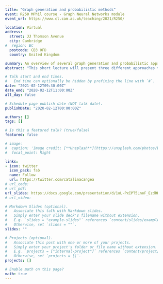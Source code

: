 ```yaml
---
title: "Graph generation and probabilistic methods"
event: R250 MPhil course - Graph Neural Networks module
event_url: https://www.cl.cam.ac.uk/teaching/2021/R250/

location: Virtual
address:
  street: JJ Thomson Avenue
  city: Cambridge
#  region: BC
  postcode: CB3 0FD
  country: United Kingdom

summary: An overview of several graph generation and probabilistic approaches, part of the R250 MPhil course at the Cambridge CS department.
abstract: "This short lecture will present three different approaches to graph generation from the ML literature, using a variety of techniques based on deep learning and probabilistic building blocks. We will then cover the motivation for incorporating uncertainty when making predictions and briefly discuss a novel approach to learning graph representations that achieves this."

# Talk start and end times.
#   End time can optionally be hidden by prefixing the line with `#`.
date: "2021-02-12T09:30:00Z"
date_end: "2020-02-12T11:00:00Z"
all_day: false

# Schedule page publish date (NOT talk date).
publishDate: "2020-02-12T00:00:00Z"

authors: []
tags: []

# Is this a featured talk? (true/false)
featured: false

# image:
#  caption: 'Image credit: [**Unsplash**](https://unsplash.com/photos/bzdhc5b3Bxs)'
#  focal_point: Right

links:
- icon: twitter
  icon_pack: fab
  name: Follow
  url: https://twitter.com/catalinacangea
# url_code: 
# url_pdf: 
url_slides: https://docs.google.com/presentation/d/1oL-PxIPT5LnoF_EzdRKjCBQD_x0aOKLHtIK0LvMLKkA/
# url_video: 

# Markdown Slides (optional).
#   Associate this talk with Markdown slides.
#   Simply enter your slide deck's filename without extension.
#   E.g. `slides = "example-slides"` references `content/slides/example-slides.md`.
#   Otherwise, set `slides = ""`.
slides: ""

# Projects (optional).
#   Associate this post with one or more of your projects.
#   Simply enter your project's folder or file name without extension.
#   E.g. `projects = ["internal-project"]` references `content/project/deep-learning/index.md`.
#   Otherwise, set `projects = []`.
projects: []

# Enable math on this page?
math: true
---
```

